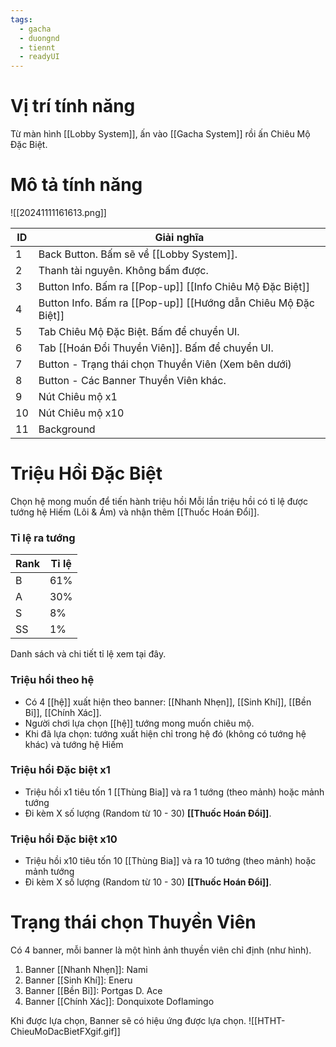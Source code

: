 ```yaml
---
tags:
  - gacha
  - duongnd
  - tiennt
  - readyUI
---
```

# Vị trí tính năng
Từ màn hình [[Lobby System]], ấn vào [[Gacha System]] rồi ấn Chiêu Mộ Đặc Biệt.

# Mô tả tính năng
![[20241111161613.png]]

| ID  | Giải nghĩa                                                     |
| --- | -------------------------------------------------------------- |
| 1   | Back Button. Bấm sẽ về [[Lobby System]].                       |
| 2   | Thanh tài nguyên. Không bấm được.                              |
| 3   | Button Info. Bấm ra [[Pop-up]] [[Info Chiêu Mộ Đặc Biệt]]      |
| 4   | Button Info. Bấm ra [[Pop-up]] [[Hướng dẫn Chiêu Mộ Đặc Biệt]] |
| 5   | Tab Chiêu Mộ Đặc Biệt. Bấm để chuyển UI.                       |
| 6   | Tab [[Hoán Đổi Thuyền Viên]]. Bấm để chuyển UI.                |
| 7   | Button - Trạng thái chọn Thuyền Viên (Xem bên dưới)            |
| 8   | Button - Các Banner Thuyền Viên khác.                          |
| 9   | Nút Chiêu mộ x1                                                |
| 10  | Nút Chiêu mộ x10                                               |
| 11  | Background                                                     |

# Triệu Hồi Đặc Biệt
Chọn hệ mong muốn để tiến hành triệu hồi
Mỗi lần triệu hồi có tỉ lệ được tướng hệ Hiếm (Lôi & Ám) và nhận thêm [[Thuốc Hoán Đổi]].
### Tỉ lệ ra tướng

| Rank | Tỉ lệ |
| ---- | ----- |
| B    | 61%   |
| A    | 30%   |
| S    | 8%    |
| SS   | 1%    |
Danh sách và chi tiết tỉ lệ xem tại đây.
### Triệu hồi theo hệ
- Có 4 [[hệ]] xuất hiện theo banner: [[Nhanh Nhẹn]], [[Sinh Khí]], [[Bền Bỉ]], [[Chính Xác]].
- Người chơi lựa chọn [[hệ]] tướng mong muốn chiêu mộ. 
- Khi đã lựa chọn: tướng xuất hiện chỉ trong hệ đó (không có tướng hệ khác) và tướng hệ Hiếm
### Triệu hồi Đặc biệt x1
- Triệu hồi x1 tiêu tốn 1 [[Thùng Bia]] và ra 1 tướng (theo mảnh) hoặc mảnh tướng
- Đi kèm X số lượng (Random từ 10 - 30) **[[Thuốc Hoán Đổi]]**.

### Triệu hồi Đặc biệt x10 
- Triệu hồi x10 tiêu tốn 10 [[Thùng Bia]] và ra 10 tướng (theo mảnh) hoặc mảnh tướng
- Đi kèm X số lượng (Random từ 10 - 30) **[[Thuốc Hoán Đổi]]**.

# Trạng thái chọn Thuyền Viên
Có 4 banner, mỗi banner là một hình ảnh thuyền viên chỉ định (như hình). 
1. Banner [[Nhanh Nhẹn]]: Nami
2. Banner [[Sinh Khí]]: Eneru
3. Banner [[Bền Bỉ]]: Portgas D. Ace
4. Banner [[Chính Xác]]: Donquixote Doflamingo

Khi được lựa chọn, Banner sẽ có hiệu ứng được lựa chọn.
![[HTHT-ChieuMoDacBietFXgif.gif]]
